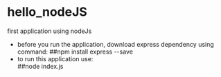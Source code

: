 # hello_nodeJS

first application using nodeJs

- before you run the application,
  download express dependency using command:
##npm install express --save
- to run this application use:  
##node index.js
